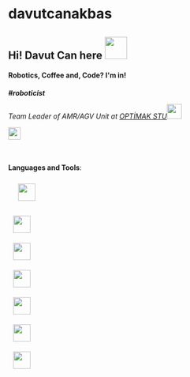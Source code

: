 # davutcanakbas

## Hi! Davut Can here <img src="https://media.tenor.com/images/fe6ba816516dec7dcf217454510bdecb/tenor.gif" width="45">

#### Robotics, Coffee and, Code? I'm in!

**_\#roboticist_**

_Team Leader of AMR/AGV Unit at [OPTİMAK STU](https://www.linkedin.com/company/optimak-stu/)_<img src="https://media.giphy.com/media/WUlplcMpOCEmTGBtBW/giphy.gif" width="30"><br>


<div>
    <a href="https://github.com/davutcanakbas">
        <img height="25" src="https://img.shields.io/github/followers/davutcanakbas?label=follow&style=social">
    </a>
</div><br><br>


**Languages and Tools**:

<div class="row">
    <div class="column" align="left" height="35" style="margin: 10px 10px 10px 10px;">
        <a href="https://www.python.org/">
        <img align="left" height="35" style="margin: 10px 10px 10px 10px;" src="https://raw.githubusercontent.com/nocoinman/davutcanakbas/master/assets/img/python.png">
        </a>
    </div>
    <div class="column">
        <a href="https://isocpp.org/">
            <img align="left" height="35" style="margin: 10px 10px 10px 10px;" src="https://raw.githubusercontent.com/nocoinman/davutcanakbas/master/assets/img/cpp.png">
        </a>
    </div>
    <div class="column">
        <a href="https://www.gnu.org/software/bash/">
            <img align="left" height="35" style="margin: 10px 10px 10px 10px;" src="https://raw.githubusercontent.com/nocoinman/davutcanakbas/master/assets/img/bash.png">
        </a>
    </div>
    <div class="column">
        <a href="https://www.ros.org/">
            <img align="left" height="35" style="margin: 10px 10px 10px 10px;" src="https://raw.githubusercontent.com/nocoinman/davutcanakbas/master/assets/img/ros.svg">
        </a>
    </div>
    <div class="column">
        <a href="https://www.docker.com/">
            <img align="left" height="35" style="margin: 10px 10px 10px 10px;" src="https://raw.githubusercontent.com/nocoinman/davutcanakbas/master/assets/img/docker.png">
        </a>
    </div>
    <div class="column">
        <a href="https://www.qt.io/">
            <img align="left" height="35" style="margin: 10px 10px 10px 10px;" src="https://raw.githubusercontent.com/nocoinman/davutcanakbas/master/assets/img/qt.png">
        </a>
    </div>
    <div class="column">
        <a href="https://cmake.org/">
            <img align="left" height="35" style="margin: 10px 10px 10px 10px;" src="https://raw.githubusercontent.com/nocoinman/davutcanakbas/master/assets/img/cmake.png">
        </a>
    </div>

</div>
<br><br>



